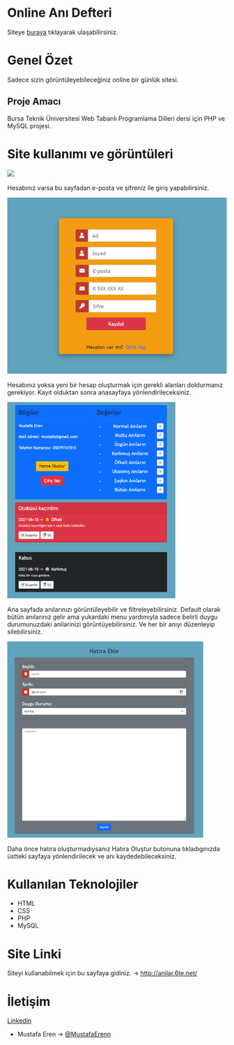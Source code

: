 # Online Anı Defteri

Siteye [buraya](http://anilar.6te.net/login.php) tıklayarak ulaşabilirsiniz.

# Genel Özet
Sadece sizin görüntüleyebileceğiniz online bir günlük sitesi.
## Proje Amacı
Bursa Teknik Üniversitesi Web Tabanlı Programlama Dilleri dersi için PHP ve MySQL projesi.

# Site kullanımı ve görüntüleri

<img src="images/giris.png" >

Hesabınız varsa bu sayfadan e-posta ve şifreniz ile giriş yapabilirsiniz.

<img src="images/kayit.png" >

Hesabınız  yoksa yeni bir hesap oluşturmak için gerekli alanları doldurmanız gerekiyor. Kayıt olduktan sonra anasayfaya yönlendirileceksiniz.

<img src="images/anasayfa.png"  height="450" >

Ana sayfada anılarınızı görüntüleyebilir ve filtreleyebilirsiniz. Default olarak bütün anılarınız gelir ama yukardaki menu yardımıyla sadece belirli duygu durumunuzdaki 
anilarinizi görüntüyebilirsiniz. Ve her bir anıyı düzenleyip silebilirsiniz.

<img src="images/hatiraekle.png"  height="450" >

Daha önce hatıra oluşturmadıysanız Hatıra Oluştur butonuna tıkladıgınızda üstteki sayfaya yönlendirilecek ve anı kaydedebileceksiniz.


# Kullanılan Teknolojiler
- HTML
- CSS
- PHP
- MySQL


# Site Linki
Siteyi kullanabilmek için bu sayfaya gidiniz. -> http://anilar.6te.net/

# İletişim
[Linkedin](https://www.linkedin.com/in/mustafa-eren-9214661b3/)
- Mustafa Eren ->  [@MustafaErenn](https://github.com/MustafaErenn)





